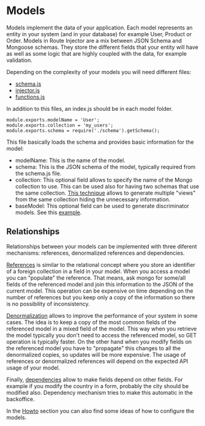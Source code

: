 # Models

Models implement the data of your application. Each model represents an entity in your system (and in your database) for example User, Product or Order. Models in Route Injector are a mix between JSON Schema and Mongoose schemas. They store the different fields that your entity will have as well as some logic that are highly coupled with the data, for example validation. 

Depending on the complexity of your models you will need different files:

* [schema.js](./schema.md)
* [injector.js](./injector.md)
* [functions.js](./functions.md)

In addition to this files, an index.js should be in each model folder.

```
module.exports.modelName = 'User';
module.exports.collection = 'my_users';
module.exports.schema = require('./schema').getSchema();
```
This file basically loads the schema and provides basic information for the model:

* modelName: This is the name of the model. 
* schema: This is the JSON schema of the model, typically required from the schema.js file.
* collection: This optional field allows to specify the name of the Mongo collection to use. This can be used also for having two schemas that use the same collection. [This technique](http://stackoverflow.com/questions/14453864/use-more-than-one-schema-per-collection-on-mongodb) allows to generate multiple "views" from the same collection hiding the unnecessary information. 
* baseModel: This optional field can be used to generate discriminator models. See this [example](https://github.com/RouteInjector/demo-js/tree/master/demo/mo/person). 

## Relationships

Relationships between your models can be implemented with three diferent mechanisms: references, denormalized references and dependencies.

[References](./references.md) is similar to the relational concept where you store an identifier of a foreign collection in a field in your model. When you access a model you can "populate" the reference. That means, ask mongo for some/all fields of the referenced model and join this information to the JSON of the current model. This operation can be expensive on time depending on the number of references but you keep only a copy of the information so there is no possibility of inconsistency.

[Denormalization](./denormalize.md) allows to improve the performance of your system in some cases. The idea is to keep a copy of the most common fields of the referenced model in a mixed field of the model. This way when you retrieve the model typically you don't need to access the referenced model, so GET operation is typically faster. On the other hand when you modify fields on the referenced model you have to "propagate" this changes to all the denormalized copies, so updates will be more expensive. The usage of references or denormalized references will depend on the expected API usage of your model.

Finally, [dependencies](./dependencies.md) allow to make fields depend on other fields. For example if you modify the country in a form, probably the city should be modified also. Dependency mechanism tries to make this automatic in the backoffice.

In the [Howto](../howto/README.md) section you can also find some ideas of how to configure the models.
